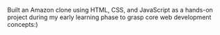 Built an Amazon clone using HTML, CSS, and JavaScript as a hands-on project during my early learning phase to grasp core web development concepts:)
